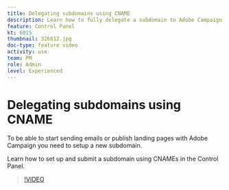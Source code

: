 ```yaml
---
title: Delegating subdomains using CNAME
description: Learn how to fully delegate a subdomain to Adobe Campaign.
feature: Control Panel
kt: 6015
thumbnail: 326612.jpg
doc-type: feature video
activity: use
team: PM
role: Admin
level: Experienced
---
```

# Delegating subdomains using CNAME

To be able to start sending emails or publish landing pages with Adobe Campaign you need to setup a new subdomain.

Learn how to set up and submit a subdomain using CNAMEs in the Control Panel.

>[!VIDEO](https://video.tv.adobe.com/v/326612?quality=12)
